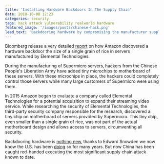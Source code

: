 ```yaml
---
title: 'Installing Hardware Backdoors In The Supply Chain'
date: 2018-10-08 12:23
categories: security
tags: hack attack vulnerability realworld hardware
featured_image: '/images/posts/chinese-hack.png'
lead_text: 'Backdooring hardware by compromising the manufacturer supply chain'
---
```


Bloomberg release a very detailed [report](https://www.bloomberg.com/news/features/2018-10-04/the-big-hack-how-china-used-a-tiny-chip-to-infiltrate-america-s-top-companies) on how Amazon discovered a hardware backdoor the size of a single grain of rice in servers manufactured by Elemental Technologies.

During the manufacturing of Supermicro servers, hackers from the Chinese People's Liberation Army have added tiny microchips to motherboard of these servers. With these microchips in place, the hackers could completely control those servers while many large customers of Supermicro were using them.

In 2015 Amazon began to evaluate a company called Elemental Technologies for a potential acquisition to expand their streaming video service. While researching the security of Elemental Technologies, the third-party security company responsible for the research, discovered a tiny chip on motherboard of servers provided by Supermicro. This tiny chip, even smaller than a single grain of rice, was not part of the actual motherboard design and allows access to servers, circumventing all security.

Backdooring hardware is [nothing new](http://www.toucan-system.com/research/blackhat2012_brossard_hardware_backdooring.pdf), thanks to Edward Snowden we now know the U.S. has been [doing](https://www.infoworld.com/article/2608141/internet-privacy/snowden--the-nsa-planted-backdoors-in-cisco-products.html) so for many years. But now China has been caught red-handed executing the most significant supply chain attack known to date.
